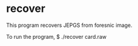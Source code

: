 # recover

This program recovers JEPGS from foresnic image.

To run the program, $ ./recover card.raw
